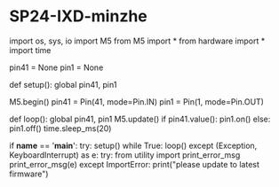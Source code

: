 # SP24-IXD-minzhe

import os, sys, io
import M5
from M5 import *
from hardware import *
import time

pin41 = None
pin1 = None


def setup():
  global pin41, pin1

  M5.begin()
  pin41 = Pin(41, mode=Pin.IN)
  pin1 = Pin(1, mode=Pin.OUT)


def loop():
  global pin41, pin1
  M5.update()
  if pin41.value():
    pin1.on()
  else:
    pin1.off()
  time.sleep_ms(20)


if __name__ == '__main__':
  try:
    setup()
    while True:
      loop()
  except (Exception, KeyboardInterrupt) as e:
    try:
      from utility import print_error_msg
      print_error_msg(e)
    except ImportError:
      print("please update to latest firmware")
